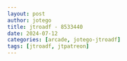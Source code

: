 ```yaml
---
layout: post
author: jotego
title: jtroadf - 8533440
date: 2024-07-12
categories: [arcade, jotego-jtroadf]
tags: [jtroadf, jtpatreon]
---
```



